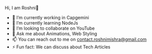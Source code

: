 Hi, I am Roshni👋



- 🔭 I’m currently working in Capgemini
- 🌱 I’m currently learning NodeJs
- 👯 I’m looking to collaborate on YouTube
- 💬 Ask me about Animations, Web Styling
- 📫 You can reach out to me on contact.roshnimishra@gmail.com
- ⚡ Fun fact: We can discuss about Tech Articles

